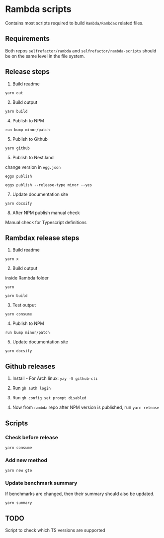 # Rambda scripts

Contains most scripts required to build `Rambda/Rambdax` related files.

## Requirements

Both repos `selfrefactor/rambda` and `selfrefactor/rambda-scripts` should be on the same level in the file system.

## Release steps

1. Build readme

`yarn out`

2. Build output

`yarn build`

4. Publish to NPM

`run bump minor/patch`

5. Publish to Github

`yarn github`

5. Publish to Nest.land

change version in `egg.json`

`eggs publish`

`eggs publish --release-type minor --yes`

7. Update documentation site

`yarn docsify`

8. After NPM publish manual check

Manual check for Typescript definitions

## Rambdax release steps

1. Build readme

`yarn x`

2. Build output

inside Rambda folder

`yarn`

`yarn build`

3. Test output

`yarn consume`

4. Publish to NPM

`run bump minor/patch`

5. Update documentation site

`yarn docsify`

## Github releases

1. Install - For Arch linux: `yay -S github-cli`

2. Run `gh auth login`

3. Run `gh config set prompt disabled`

4. Now from `rambda` repo after NPM version is published, run `yarn release`

## Scripts

### Check before release

`yarn consume`

### Add new method

`yarn new gte`

### Update benchmark summary

If benchmarks are changed, then their summary should also be updated.

`yarn summary`

## TODO

Script to check which TS versions are supported

